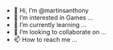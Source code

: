 - 👋 Hi, I’m @martinsanthony
- 👀 I’m interested in Games ...
- 🌱 I’m currently learning  ...
- 💞️ I’m looking to collaborate on ...
- 📫 How to reach me ...

<!---
martinsanthony/martinsanthony is a ✨ special ✨ repository because its `README.md` (this file) appears on your GitHub profile.
You can click the Preview link to take a look at your changes.
--->
